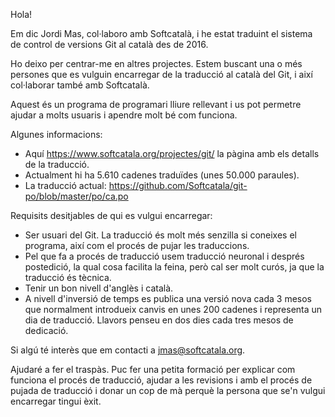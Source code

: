 Hola!

Em dic Jordi Mas, col·laboro amb Softcatalà, i he estat traduint el sistema de
control de versions Git al català des de 2016.

Ho deixo per centrar-me en altres projectes. Estem buscant una o més persones 
que es vulguin encarregar de la traducció al català del Git, i així col·laborar 
també amb Softcatalà.

Aquest és un programa de programari lliure rellevant i us pot permetre ajudar
a molts usuaris i apendre molt bé com funciona.

Algunes informacions:
* Aquí https://www.softcatala.org/projectes/git/ la pàgina amb els detalls de 
la traducció.
* Actualment hi ha 5.610 cadenes traduïdes (unes 50.000 paraules).
* La traducció actual: https://github.com/Softcatala/git-po/blob/master/po/ca.po

Requisits desitjables de qui es vulgui encarregar:

* Ser usuari del Git. La traducció és molt més senzilla si coneixes el programa, 
així com el procés de pujar les traduccions.
* Pel que fa a procés de traducció usem traducció neuronal i després 
postedició, la qual cosa facilita la feina, però cal ser molt curós, ja que la 
traducció és tècnica.
* Tenir un bon nivell d'anglès i català.
* A nivell d'inversió de temps es publica una versió nova cada 3 mesos que 
normalment introdueix canvis en unes 200 cadenes i representa un dia de traducció. 
Llavors penseu en  dos dies cada tres mesos de dedicació.

Si algú té interès que em contacti a jmas@softcatala.org.

Ajudaré a fer el traspàs. Puc fer una petita formació per explicar com funciona
el procés de traducció, ajudar a les revisions i amb el procés de pujada de 
traducció i  donar un cop de mà perquè la persona que se'n vulgui encarregar 
tingui èxit.



